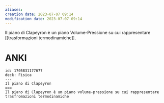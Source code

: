 ```yaml
---
aliases: 
creation date: 2023-07-07 09:14
modification date: 2023-07-07 09:14
---
```


Il piano di Clapeyron è un piano Volume-Pressione su cui rappresentare [[trasformazioni termodinamiche]].

# ANKI

```anki
id: 1705831177677
deck: Fisica
---
Il piano di Clapeyron
===
Il piano di Clapeyron è un piano volume-pressione su cui rappresentare trasfromazioni termodinamiche
```
